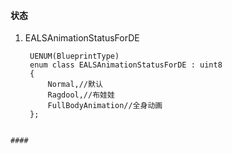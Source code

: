 #### 状态
1. EALSAnimationStatusForDE
   ```
    UENUM(BlueprintType)
    enum class EALSAnimationStatusForDE : uint8
    {
        Normal,//默认
        Ragdool,//布娃娃
        FullBodyAnimation//全身动画
    };

```

#### 